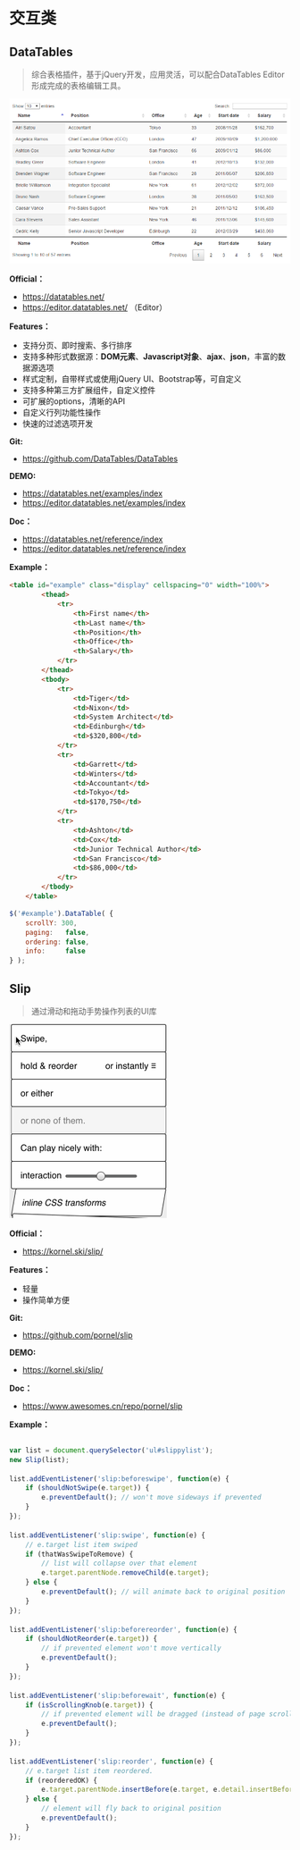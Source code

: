 交互类
===

## DataTables

> 综合表格插件，基于jQuery开发，应用灵活，可以配合DataTables Editor形成完成的表格编辑工具。

![](./images/datatables.png)

**Official：** 
- https://datatables.net/
- https://editor.datatables.net/ （Editor）

**Features：**
- 支持分页、即时搜索、多行排序
- 支持多种形式数据源：**DOM元素**、**Javascript对象**、**ajax**、**json**，丰富的数据源选项
- 样式定制，自带样式或使用jQuery UI、Bootstrap等，可自定义
- 支持多种第三方扩展组件，自定义控件
- 可扩展的options，清晰的API
- 自定义行列功能性操作
- 快速的过滤选项开发

**Git:**
- https://github.com/DataTables/DataTables

**DEMO:**
- https://datatables.net/examples/index
- https://editor.datatables.net/examples/index

**Doc：**
- https://datatables.net/reference/index
- https://editor.datatables.net/reference/index

**Example：**
```html
<table id="example" class="display" cellspacing="0" width="100%">
        <thead>
            <tr>
                <th>First name</th>
                <th>Last name</th>
                <th>Position</th>
                <th>Office</th>
                <th>Salary</th>
            </tr>
        </thead>
        <tbody>
            <tr>
                <td>Tiger</td>
                <td>Nixon</td>
                <td>System Architect</td>
                <td>Edinburgh</td>
                <td>$320,800</td>
            </tr>
            <tr>
                <td>Garrett</td>
                <td>Winters</td>
                <td>Accountant</td>
                <td>Tokyo</td>
                <td>$170,750</td>
            </tr>
            <tr>
                <td>Ashton</td>
                <td>Cox</td>
                <td>Junior Technical Author</td>
                <td>San Francisco</td>
                <td>$86,000</td>
            </tr>
        </tbody>
    </table>
```

```javascript
$('#example').DataTable( {
	scrollY: 300,
    paging:   false,
    ordering: false,
    info:     false
} );
```

## Slip

> 通过滑动和拖动手势操作列表的UI库

![](./images/slip.gif)

**Official：** 
- https://kornel.ski/slip/

**Features：**
- 轻量
- 操作简单方便

**Git:**
- https://github.com/pornel/slip

**DEMO:**
- https://kornel.ski/slip/

**Doc：**
- https://www.awesomes.cn/repo/pornel/slip

**Example：**
```html

```

```javascript
var list = document.querySelector('ul#slippylist');
new Slip(list);

list.addEventListener('slip:beforeswipe', function(e) {
    if (shouldNotSwipe(e.target)) {
        e.preventDefault(); // won't move sideways if prevented
    }
});

list.addEventListener('slip:swipe', function(e) {
    // e.target list item swiped
    if (thatWasSwipeToRemove) {
        // list will collapse over that element
        e.target.parentNode.removeChild(e.target);
    } else {
        e.preventDefault(); // will animate back to original position
    }
});

list.addEventListener('slip:beforereorder', function(e) {
    if (shouldNotReorder(e.target)) {
        // if prevented element won't move vertically
        e.preventDefault();
    }
});

list.addEventListener('slip:beforewait', function(e) {
    if (isScrollingKnob(e.target)) {
        // if prevented element will be dragged (instead of page scrolling)
        e.preventDefault();
    }
});

list.addEventListener('slip:reorder', function(e) {
    // e.target list item reordered.
    if (reorderedOK) {
        e.target.parentNode.insertBefore(e.target, e.detail.insertBefore);
    } else {
        // element will fly back to original position
        e.preventDefault();
    }
});
```

## 

